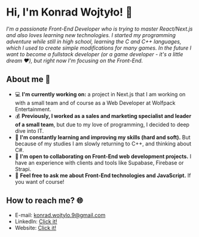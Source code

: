 # Hi, I'm Konrad Wojtyło! 👋

*I'm a passionate Front-End Developer who is trying to master React/Next.js and also loves learning new technologies. I started my programming adventure while still in high school, learning the C and C++ languages, which I used to create simple modifications for many games. In the future I want to become a fullstack developer (or a game developer - it's a little dream ❤️), but right now I'm focusing on the Front-End.*

## About me 📖

- 💻 **I'm currently working on:** a project in Next.js that I am working on with a small team and of course as a Web Developer at Wolfpack Entertainment.
- 💰 **Previously, I worked as a sales and marketing specialist and leader of a small team**, but due to my love of programming, I decided to deep dive into IT.
- 🌱 **I'm constantly learning and improving my skills (hard and soft).** But because of my studies I am slowly returning to C++, and thinking about C#.
- 👯 **I'm open to collaborating on Front-End web development projects.** I have an experience with clients and tools like Supabase, Firebase or Strapi.
- 💬 **Feel free to ask me about Front-End technologies and JavaScript.** If you want of course!

## How to reach me? 🌐

- E-mail: konrad.wojtylo.9@gmail.com
- LinkedIn: [Click it!](https://www.linkedin.com/in/konrad-wojtylo/)
- Website: [Click it!](https://konrad-wojtylo.com/)

<!--
**Anathretic/Anathretic** is a ✨ _special_ ✨ repository because its `README.md` (this file) appears on your GitHub profile.

Here are some ideas to get you started:

- 🔭 I’m currently working on ...
- 🌱 I’m currently learning ...
- 👯 I’m looking to collaborate on ...
- 🤔 I’m looking for help with ...
- 💬 Ask me about ...
- 📫 How to reach me: ...
- 😄 Pronouns: ...
- ⚡ Fun fact: ...
-->
